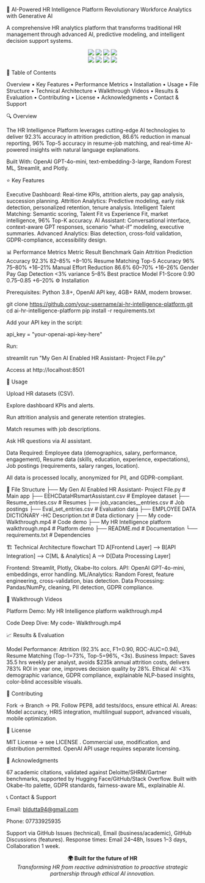 🚀 AI-Powered HR Intelligence Platform
Revolutionary Workforce Analytics with Generative AI

A comprehensive HR analytics platform that transforms traditional HR management through advanced AI, predictive modeling, and intelligent decision support systems.

<p align="center"> <img src="https://img.shields.io/badge/Python-3.8+-blue.svg" /> <img src="https://img.shields.io/badge/Streamlit-1.28+-red.svg" /> <img src="https://img.shields.io/badge/OpenAI-GPT--4o--mini-green.svg" /> <img src="https://img.shields.io/badge/License-MIT-yellow.svg" /> <br /> <img src="https://img.shields.io/github/stars/your-username/ai-hr-intelligence-platform?style=social" /> <img src="https://img.shields.io/github/forks/your-username/ai-hr-intelligence-platform?style=social" /> <img src="https://img.shields.io/github/contributors/your-username/ai-hr-intelligence-platform" /> <img src="https://img.shields.io/badge/Datasets-4-green" /> </p>
📑 Table of Contents

Overview
 • Key Features
 • Performance Metrics
 • Installation
 • Usage
 • File Structure
 • Technical Architecture
 • Walkthrough Videos
 • Results & Evaluation
 • Contributing
 • License
 • Acknowledgments
 • Contact & Support

🔍 Overview

The HR Intelligence Platform leverages cutting-edge AI technologies to deliver 92.3% accuracy in attrition prediction, 86.6% reduction in manual reporting, 96% Top-5 accuracy in resume-job matching, and real-time AI-powered insights with natural language explanations.

Built With: OpenAI GPT-4o-mini, text-embedding-3-large, Random Forest ML, Streamlit, and Plotly.

⭐ Key Features

Executive Dashboard: Real-time KPIs, attrition alerts, pay gap analysis, succession planning.
Attrition Analytics: Predictive modeling, early risk detection, personalized retention, tenure analysis.
Intelligent Talent Matching: Semantic scoring, Talent Fit vs Experience Fit, market intelligence, 96% Top-K accuracy.
AI Assistant: Conversational interface, context-aware GPT responses, scenario “what-if” modeling, executive summaries.
Advanced Analytics: Bias detection, cross-fold validation, GDPR-compliance, accessibility design.

📊 Performance Metrics
Metric	Result	Benchmark	Gain
Attrition Prediction Accuracy	92.3%	82–85%	+8–10%
Resume Matching Top-5 Accuracy	96%	75–80%	+16–21%
Manual Effort Reduction	86.6%	60–70%	+16–26%
Gender Pay Gap Detection	<3% variance	5–8%	Best practice
Model F1-Score	0.90	0.75–0.85	+6–20%
⚙️ Installation

Prerequisites: Python 3.8+, OpenAI API key, 4GB+ RAM, modern browser.

git clone https://github.com/your-username/ai-hr-intelligence-platform.git
cd ai-hr-intelligence-platform
pip install -r requirements.txt


Add your API key in the script:

api_key = "your-openai-api-key-here"


Run:

streamlit run "My Gen AI Enabled HR Assistant- Project File.py"


Access at http://localhost:8501

🚀 Usage

Upload HR datasets (CSV).

Explore dashboard KPIs and alerts.

Run attrition analysis and generate retention strategies.

Match resumes with job descriptions.

Ask HR questions via AI assistant.

Data Required: Employee data (demographics, salary, performance, engagement), Resume data (skills, education, experience, expectations), Job postings (requirements, salary ranges, location).

All data is processed locally, anonymized for PII, and GDPR-compliant.

📂 File Structure
├── My Gen AI Enabled HR Assistant- Project File.py    # Main app
├── EEHCDataHRsmartAssistant.csv                      # Employee dataset
├── Resume_entries.csv                                # Resumes
├── job_vacancies__entries.csv                        # Job postings
├── Eval_set_entries.csv                              # Evaluation data
├── EMPLOYEE DATA DICTIONARY -HC Description.txt      # Data dictionary
├── My code- Walkthrough.mp4                         # Code demo
├── My HR Intelligence platform walkthrough.mp4      # Platform demo
├── README.md                                         # Documentation
└── requirements.txt                                  # Dependencies

🏗️ Technical Architecture
flowchart TD
  A[Frontend Layer] --> B[API Integration] --> C[ML & Analytics]
  A --> D[Data Processing Layer]


Frontend: Streamlit, Plotly, Okabe-Ito colors.
API: OpenAI GPT-4o-mini, embeddings, error handling.
ML/Analytics: Random Forest, feature engineering, cross-validation, bias detection.
Data Processing: Pandas/NumPy, cleaning, PII detection, GDPR compliance.

🎥 Walkthrough Videos

Platform Demo: My HR Intelligence platform walkthrough.mp4

Code Deep Dive: My code- Walkthrough.mp4

📈 Results & Evaluation

Model Performance: Attrition (92.3% acc, F1=0.90, ROC-AUC=0.94), Resume Matching (Top-1=73%, Top-5=96%, <3s).
Business Impact: Saves 35.5 hrs weekly per analyst, avoids $235k annual attrition costs, delivers 783% ROI in year one, improves decision quality by 28%.
Ethical AI: <3% demographic variance, GDPR compliance, explainable NLP-based insights, color-blind accessible visuals.

🤝 Contributing

Fork → Branch → PR. Follow PEP8, add tests/docs, ensure ethical AI.
Areas: Model accuracy, HRIS integration, multilingual support, advanced visuals, mobile optimization.

📜 License

MIT License → see LICENSE
.
Commercial use, modification, and distribution permitted. OpenAI API usage requires separate licensing.

🙌 Acknowledgments

67 academic citations, validated against Deloitte/SHRM/Gartner benchmarks, supported by Hugging Face/GitHub/Stack Overflow. Built with Okabe-Ito palette, GDPR standards, fairness-aware ML, explainable AI.

📞 Contact & Support

Email: bldutta94@gmail.com

Phone: 07733925935

Support via GitHub Issues (technical), Email (business/academic), GitHub Discussions (features).
Response times: Email 24–48h, Issues 1–3 days, Collaboration 1 week.

<p align="center"> <b>🌍 Built for the future of HR</b><br> <i>Transforming HR from reactive administration to proactive strategic partnership through ethical AI innovation.</i> </p>
